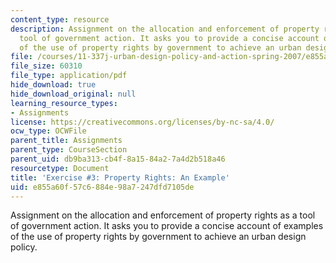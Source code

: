 ```yaml
---
content_type: resource
description: Assignment on the allocation and enforcement of property rights as a
  tool of government action. It asks you to provide a concise account of examples
  of the use of property rights by government to achieve an urban design policy.
file: /courses/11-337j-urban-design-policy-and-action-spring-2007/e855a60f57c6884e98a7247dfd7105de_exercise3.pdf
file_size: 60310
file_type: application/pdf
hide_download: true
hide_download_original: null
learning_resource_types:
- Assignments
license: https://creativecommons.org/licenses/by-nc-sa/4.0/
ocw_type: OCWFile
parent_title: Assignments
parent_type: CourseSection
parent_uid: db9ba313-cb4f-8a15-84a2-7a4d2b518a46
resourcetype: Document
title: 'Exercise #3: Property Rights: An Example'
uid: e855a60f-57c6-884e-98a7-247dfd7105de
---
```

Assignment on the allocation and enforcement of property rights as a tool of government action. It asks you to provide a concise account of examples of the use of property rights by government to achieve an urban design policy.